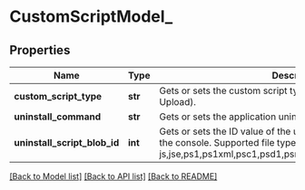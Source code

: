 # CustomScriptModel_

## Properties
Name | Type | Description | Notes
------------ | ------------- | ------------- | -------------
**custom_script_type** | **str** | Gets or sets the custom script type (Supported values: Input, Upload). | [optional] 
**uninstall_command** | **str** | Gets or sets the application uninstall command provided. | [optional] 
**uninstall_script_blob_id** | **int** | Gets or sets the ID value of the uninstall script file uploaded on the console.  Supported file types : js,jse,ps1,ps1xml,psc1,psd1,psm1,pssc,cdxml,vbs,vbe,wsf,wsc. | [optional] 

[[Back to Model list]](../README.md#documentation-for-models) [[Back to API list]](../README.md#documentation-for-api-endpoints) [[Back to README]](../README.md)


